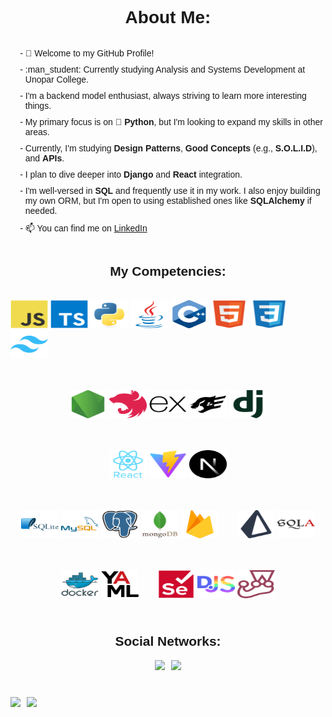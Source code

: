 <div
  style="display: flex; flex-direction: column; justify-content: center; align-items: center; max-width: 900px; margin: auto; font-family: Verdana, Geneva, Tahoma, sans-serif;">
  <h1 style="align-self: center; text-align: center;">About Me:</h1>
  <ul
    style="display: flex; flex-direction: column; gap: 10px; list-style-type: '- ';">
    <li>👋 Welcome to my GitHub Profile!</li>
    <li>:man_student: Currently studying Analysis and Systems Development at
      Unopar College.</li>
    <li>I'm a backend model enthusiast, always striving to learn more
      interesting things.</li>
    <li>My primary focus is on 🐍 <b>Python</b>, but I'm looking to expand
      my skills in other areas.</li>
    <li>Currently, I'm studying <b>Design Patterns</b>, <b>Good Concepts</b>
      (e.g., <b>S.O.L.I.D</b>), and <b>APIs</b>.</li>
    <li>I plan to dive deeper into <b>Django</b> and <b>React</b>
      integration.</li>
    <li>I'm well-versed in <b>SQL</b> and frequently use it in my work. I
      also enjoy building my own ORM, but I'm open to using established ones
      like <b>SQLAlchemy</b> if needed.</li>
    <li>📫 You can find me on <a
        href="https://www.linkedin.com/in/gilmar-jose/"
        target="_blank">LinkedIn</a></li>
  </ul>
</div>
<h2 style="font-family: Verdana, Geneva, Tahoma, sans-serif; text-align: center;">My Competencies:</h2>
<div
  style="display: flex; flex-direction: row; row-gap: 20px; column-gap: 30px; max-width: 900px; flex-wrap: wrap; justify-content: center; margin: auto; margin-top: 20px; margin-bottom: 40px;">

  <img alt="Javascript" height="45" width="60"
    src="https://raw.githubusercontent.com/devicons/devicon/master/icons/javascript/javascript-original.svg">
  <img alt="Typescript" height="45" width="60"
    src="https://raw.githubusercontent.com/devicons/devicon/master/icons/typescript/typescript-original.svg">
  <img alt="Python" height="45" width="60"
    src="https://raw.githubusercontent.com/devicons/devicon/master/icons/python/python-original.svg">
  <img alt="Java" height="45" width="60"
    src="https://raw.githubusercontent.com/devicons/devicon/master/icons/java/java-original.svg">
  <img alt="C++" height="45" width="60"
    src="https://raw.githubusercontent.com/devicons/devicon/master/icons/cplusplus/cplusplus-original.svg">
  <img alt="HTML5" height="45" width="60"
    src="https://raw.githubusercontent.com/devicons/devicon/master/icons/html5/html5-original.svg">
  <img alt="CSS3" height="45" width="60"
    src="https://raw.githubusercontent.com/devicons/devicon/master/icons/css3/css3-original.svg">
  <img alt="Tailwind CSS" height="45" width="60"
    src="https://raw.githubusercontent.com/devicons/devicon/master/icons/tailwindcss/tailwindcss-original.svg">

  <img alt="Node Js" height="45" width="60"
    src="https://raw.githubusercontent.com/devicons/devicon/master/icons/nodejs/nodejs-original.svg">
  <img alt="Nest Js" height="45" width="60"
    src="https://raw.githubusercontent.com/devicons/devicon/master/icons/nestjs/nestjs-original.svg">
  <img alt="Express" height="45" width="60"
    src="https://raw.githubusercontent.com/devicons/devicon/master/icons/express/express-original.svg">
  <img alt="Fastify" height="45" width="60"
    src="https://raw.githubusercontent.com/devicons/devicon/master/icons/fastify/fastify-original.svg">
  <img alt="Django" height="45" width="60"
    src="https://raw.githubusercontent.com/devicons/devicon/master/icons/django/django-plain.svg">

  <img alt="React JS" height="45" width="60"
    src="https://raw.githubusercontent.com/devicons/devicon/master/icons/react/react-original-wordmark.svg">
  <img alt="Vite Js" height="45" width="60"
    src="https://raw.githubusercontent.com/devicons/devicon/master/icons/vitejs/vitejs-original.svg">
  <img alt="Next Js" height="45" width="60"
    src="https://raw.githubusercontent.com/devicons/devicon/master/icons/nextjs/nextjs-original.svg">

  <img alt="SQLite" height="45" width="60"
    src="https://raw.githubusercontent.com/devicons/devicon/master/icons/sqlite/sqlite-original-wordmark.svg">
  <img alt="My SQL" height="45" width="60"
    src="https://raw.githubusercontent.com/devicons/devicon/master/icons/mysql/mysql-original-wordmark.svg">
  <img alt="PostgreSQL" height="45" width="60"
    src="https://raw.githubusercontent.com/devicons/devicon/master/icons/postgresql/postgresql-original.svg">
  <img alt="MongoDB" height="45" width="60"
    src="https://raw.githubusercontent.com/devicons/devicon/master/icons/mongodb/mongodb-original-wordmark.svg">
  <img alt="Firebase" height="45" width="60"
    src="https://raw.githubusercontent.com/devicons/devicon/master/icons/firebase/firebase-original.svg">

  <img alt="Prisma" height="45" width="60"
    src="https://raw.githubusercontent.com/devicons/devicon/master/icons/prisma/prisma-original.svg">
  <img alt="SQLAlchemy" height="45" width="60"
    src="https://raw.githubusercontent.com/devicons/devicon/master/icons/sqlalchemy/sqlalchemy-original.svg">

  <img alt="Docker" height="45" width="60"
    src="https://raw.githubusercontent.com/devicons/devicon/master/icons/docker/docker-original-wordmark.svg">
  <img alt="Yaml" height="45" width="60"
    src="https://raw.githubusercontent.com/devicons/devicon/master/icons/yaml/yaml-original.svg">

  <img alt="Selenium" height="45" width="60"
    src="https://raw.githubusercontent.com/devicons/devicon/master/icons/selenium/selenium-original.svg">
  <img alt="Discord Js" height="45" width="60"
    src="https://raw.githubusercontent.com/devicons/devicon/master/icons/discordjs/discordjs-original.svg">
  <img alt="Jest" height="45" width="60"
    src="https://raw.githubusercontent.com/devicons/devicon/master/icons/jest/jest-plain.svg">

</div>

<h2 style="font-family: Verdana, Geneva, Tahoma, sans-serif; text-align: center;">Social Networks:</h2>
<div style="display: flex; flex-direction: row; column-gap: 10px; justify-content: center; margin: auto; max-width: 900px; margin-bottom: 40px;">
  <a href="mailto:gilmar.neo@gmail.com" target="_blank">
    <img
      style="height: 30px;"
      src="https://img.shields.io/badge/Gmail-D14836?style=for-the-badge&logo=gmail&logoColor=white"
      target="_blank">
  </a>
  <a href="https://www.linkedin.com/in/gilmar-jose/" target="_blank">
    <img
      style="height: 30px;"
      src="https://img.shields.io/badge/LinkedIn-0077B5?style=for-the-badge&logo=linkedin&logoColor=white"
      target="_blank">
  </a>
</div>

<div style="display: flex; flex-direction: row; gap: 10px; margin: auto; max-width: 900px">
  <img height="180"
    src="https://github-readme-stats.vercel.app/api?username=g42puts&theme=react&show_icons=true&include_all_commits=true" />
  <img height="180"
    src="https://github-readme-stats.vercel.app/api/top-langs/?username=g42puts&theme=react&layout=compact" />
</div>
